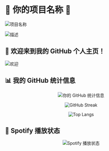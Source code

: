 # 🌟 你的项目名称 🌟

![项目名称](https://readme-typing-svg.demolab.com?font=Fira+Code&pause=1000&color=F70000&width=435&lines=🌟+欢迎访问我的项目!+🌟;这是一个非常有趣的项目;让我们一起探索吧!)

![描述](https://readme-typing-svg.demolab.com?font=Fira+Code&pause=1000&color=00F700&width=435&lines=这是一个动态描述;用于展示项目的亮点;希望你喜欢!)

## 👋 欢迎来到我的 GitHub 个人主页！

![欢迎](https://readme-typing-svg.demolab.com?font=Fira+Code&pause=1000&color=FF5733&center=true&width=1000&lines=欢迎来到我的GitHub主页!;很高兴见到你!;请随意浏览我的项目!)

## 📊 我的 GitHub 统计信息

<div align="center">

  ![你的 GitHub 统计信息](https://github-readme-stats.vercel.app/api?username=zengchaoqun0625&show_icons=true&hide_border=true&bg_color=30,e96443,904e95&title_color=fff&text_color=fff)

  ![GitHub Streak](https://github-readme-streak-stats.herokuapp.com/?user=zengchaoqun0625&hide_border=true&background=30,e96443,904e95&ring=fff&fire=fff&currStreakLabel=fff)

  ![Top Langs](https://github-readme-stats.vercel.app/api/top-langs/?username=zengchaoqun0625&layout=compact&hide_border=true&bg_color=30,e96443,904e95&title_color=fff&text_color=fff)

</div>

## 🎵 Spotify 播放状态

<div align="center">

  ![Spotify 播放状态](https://spotify-github-profile.vercel.app/api/view?uid=Alvin.zeng&cover_image=true&theme=default&bar_color=53b14f&bar_color_cover=true)

</div>
